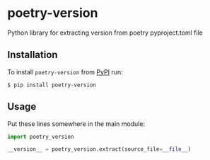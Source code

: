 # poetry-version
Python library for extracting version from poetry pyproject.toml file

## Installation
To install `poetry-version` from [PyPI](https://pypi.org/project/poetry-version/) run:
```shell
$ pip install poetry-version
```

## Usage
Put these lines somewhere in the main module:
```python
import poetry_version

__version__ = poetry_version.extract(source_file=__file__)
```

